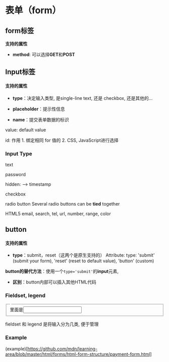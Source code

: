 # 表单（form）


## form标签

**支持的属性**

- **method**: 可以选择**GET**和**POST**










## Input标签
#### 支持的属性

- **type**：决定输入类型, 是single-line text, 还是 checkbox, 还是其他的...

- **placeholder**：提示性信息

- **name**：提交表单数据的标识



value: default value



id: 作用 1. 绑定相同 for 值的<label>
        2. CSS, JavaScript进行选择





### Input Type

text

password

hidden: --> timestamp

checkbox

radio button
Several radio buttons can be **tied** together


HTML5
email, search, tel, url, number, range, color



## button

#### 支持的属性

- **type**：submit，reset（这两个是原生支持的）
  Attribute:
  type: 'submit' (submit your form), 'reset' (reset to default value), 'button' (custom)



**button的替代方法**：使用一个`type='submit'`的**input**元素, 

- **区别**：button内部可以插入其他HTML代码




### Fieldset, legend
<fieldset>
    <legend></legend>
    里面是<label><input>
</fieldset>

fieldset 和 legend 是将输入分为几类, 便于管理




### Example
(example)[https://github.com/mdn/learning-area/blob/master/html/forms/html-form-structure/payment-form.html]